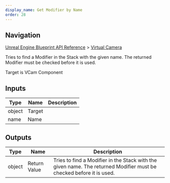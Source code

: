 ```yaml
---
display_name: Get Modifier by Name
order: 28
---
```

## Navigation

[Unreal Engine Blueprint API Reference](https://dev.epicgames.com/documentation/en-us/unreal-engine/BlueprintAPI) > [Virtual Camera](https://dev.epicgames.com/documentation/en-us/unreal-engine/BlueprintAPI/VirtualCamera_1)

Tries to find a Modifier in the Stack with the given name. The returned Modifier must be checked before it is used.

Target is VCam Component

## Inputs

| Type | Name | Description |
| --- | --- | --- |
| object | Target |  |
| name | Name |  |

## Outputs

| Type | Name | Description |
| --- | --- | --- |
| object | Return Value | Tries to find a Modifier in the Stack with the given name. The returned Modifier must be checked before it is used. |
